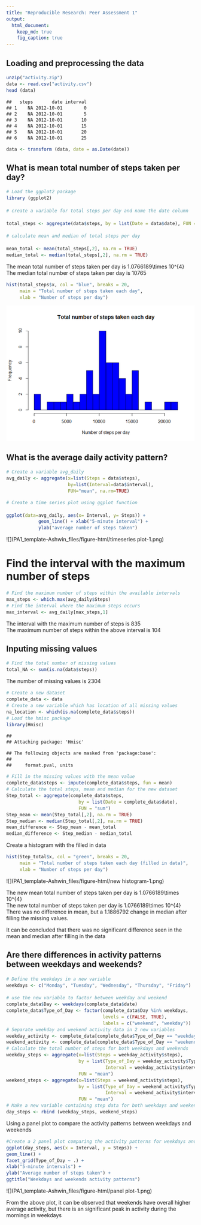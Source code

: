```yaml
---
title: "Reproducible Research: Peer Assessment 1"
output: 
  html_document: 
    keep_md: true
    fig_caption: true
---
```

## Loading and preprocessing the data

``` r
unzip("activity.zip")
data <- read.csv("activity.csv")
head (data)
```

```
##   steps       date interval
## 1    NA 2012-10-01        0
## 2    NA 2012-10-01        5
## 3    NA 2012-10-01       10
## 4    NA 2012-10-01       15
## 5    NA 2012-10-01       20
## 6    NA 2012-10-01       25
```

``` r
data <- transform (data, date = as.Date(date))
```

## What is mean total number of steps taken per day?


``` r
# Load the ggplot2 package
library (ggplot2)

# create a variable for total steps per day and name the date column

total_steps <- aggregate(data$steps, by = list(Date = data$date), FUN = "sum")

# calculate mean and median of total steps per day

mean_total <- mean(total_steps[,2], na.rm = TRUE)
median_total <- median(total_steps[,2], na.rm = TRUE)
```

The mean total number of steps taken per day is 1.0766189\times 10^{4}  
The median total number of steps taken per day is 10765


``` r
hist(total_steps$x, col = "blue", breaks = 20,
     main = "Total number of steps taken each day",
     xlab = "Number of steps per day")
```

![](PA1_template-Ashwin_files/figure-html/histogram-1.png)<!-- -->

## What is the average daily activity pattern?


``` r
# Create a variable avg_daily
avg_daily <- aggregate(x=list(Steps = data$steps), 
                       by=list(Interval=data$interval), 
                       FUN="mean", na.rm=TRUE)
```


``` r
# Create a time series plot using ggplot function  

ggplot(data=avg_daily, aes(x= Interval, y= Steps)) +    
            geom_line() + xlab("5-minute interval") +
            ylab("average number of steps taken") 
```

![](PA1_template-Ashwin_files/figure-html/timeseries plot-1.png)<!-- -->

# Find the interval with the maximum number of steps


``` r
# Find the maximum number of steps within the available intervals
max_steps <- which.max(avg_daily$Steps)
# Find the interval where the maximum steps occurs
max_interval <- avg_daily[max_steps,1]
```

The interval with the maximum number of steps is 835\
The maximum number of steps within the above interval is 104

## Inputing missing values


``` r
# Find the total number of missing values
total_NA <- sum(is.na(data$steps))
```

The number of missing values is 2304


``` r
# Create a new dataset
complete_data <- data
# Create a new variable which has location of all missing values
na_location <- which(is.na(complete_data$steps))
# Load the hmisc package
library(Hmisc)
```

```
## 
## Attaching package: 'Hmisc'
```

```
## The following objects are masked from 'package:base':
## 
##     format.pval, units
```

``` r
# Fill in the missing values with the mean value
complete_data$steps <- impute(complete_data$steps, fun = mean)
# Calculate the total steps, mean and median for the new dataset
Step_total <- aggregate(complete_data$steps, 
                           by = list(Date = complete_data$date), 
                           FUN = "sum")
Step_mean <- mean(Step_total[,2], na.rm = TRUE)
Step_median <- median(Step_total[,2], na.rm = TRUE)
mean_difference <- Step_mean - mean_total
median_difference <- Step_median - median_total
```

Create a histogram with the filled in data


``` r
hist(Step_total$x, col = "green", breaks = 20,
     main = "Total number of steps taken each day (filled in data)",
     xlab = "Number of steps per day")
```

![](PA1_template-Ashwin_files/figure-html/new histogram-1.png)<!-- -->

The new mean total number of steps taken per day is 1.0766189\times 10^{4}  
The new total number of steps taken per day is 1.0766189\times 10^{4}     
There was no difference in mean, but a 1.1886792 change in median after filling the missing values.  

It can be concluded that there was no significant difference seen in the mean and median after filling in the data  

## Are there differences in activity patterns between weekdays and weekends?


``` r
# Define the weekdays in a new variable
weekdays <- c("Monday", "Tuesday", "Wednesday", "Thursday", "Friday")

# use the new variable to factor between weekday and weekend
complete_data$Day <- weekdays(complete_data$date)
complete_data$Type_of_Day <- factor(complete_data$Day %in% weekdays,
                                    levels = c(FALSE, TRUE),
                                    labels = c("weekend", "weekday"))
# Separate weekday and weekend activity data in 2 new variables 
weekday_activity <- complete_data[complete_data$Type_of_Day == "weekday",]
weekend_activity <- complete_data[complete_data$Type_of_Day == "weekend",]
# Calculate the total number of steps for both weekdays and weekends 
weekday_steps <- aggregate(x=list(Steps = weekday_activity$steps),
                           by = list(Type_of_Day = weekday_activity$Type_of_Day, 
                                     Interval = weekday_activity$interval),
                           FUN = "mean")
weekend_steps <- aggregate(x=list(Steps = weekend_activity$steps), 
                           by = list(Type_of_Day = weekend_activity$Type_of_Day,
                                     Interval = weekend_activity$interval), 
                           FUN = "mean")
# Make a new variable containing step data for both weekdays and weekends with intervals 
day_steps <- rbind (weekday_steps, weekend_steps)
```
Using a panel plot to compare the activity patterns between weekdays and weekends 


``` r
#Create a 2 panel plot comparing the activity patterns for weekdays and weekends
ggplot(day_steps, aes(x = Interval, y = Steps)) + 
geom_line() + 
facet_grid(Type_of_Day ~ .) + 
xlab("5-minute intervals") + 
ylab("Average number of steps taken") + 
ggtitle("Weekdays and weekends activity patterns") 
```

![](PA1_template-Ashwin_files/figure-html/panel plot-1.png)<!-- -->

From the above plot, it can be observed that weekends have overall higher average activity, but there is an significant peak in activity during the mornings in weekdays
